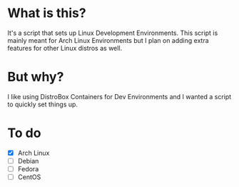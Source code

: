 # What is this?
It's a script that sets up Linux Development Environments. This script is mainly meant for Arch Linux Environments but I plan on adding extra features for other Linux distros as well.

# But why?
I like using DistroBox Containers for Dev Environments and I wanted a script to quickly set things up.

# To do
- [x] Arch Linux
- [ ] Debian
- [ ] Fedora
- [ ] CentOS
